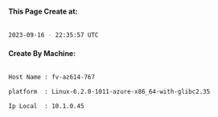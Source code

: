 
   
#### This Page Create at:

```bash

2023-09-16 - 22:35:57 UTC

```

#### Create By Machine:

```bash

Host Name : fv-az614-767

platform  : Linux-6.2.0-1011-azure-x86_64-with-glibc2.35

Ip Local  : 10.1.0.45

```

